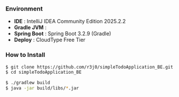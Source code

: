 ### Environment
- **IDE** : IntelliJ IDEA Community Edition 2025.2.2
- **Gradle JVM** : 
- **Spring Boot** : Spring Boot 3.2.9 (Gradle)
- **Deploy** : CloudType Free Tier

### How to Install

```bash
$ git clone https://github.com/r3j0/simpleTodoApplication_BE.git
$ cd simpleTodoApplication_BE

$ ./gradlew build
$ java -jar build/libs/*.jar
```
